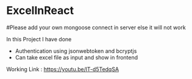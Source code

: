 # ExcelInReact

#Please add your own mongoose connect in server else it will not work

In this Project I have done
<ul>
<li>Authentication using jsonwebtoken and bcryptjs</li>
<li>Can take excel file as input and show in frontend</li>
</ul>

Working Link : https://youtu.be/lT-d5TedqSA
